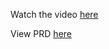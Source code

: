 Watch the video [here](https://www.loom.com/share/a42b25c9c569456f8f33301f1e82408f?sid=6f60dcfe-9353-44db-9711-833cccddd532)

View PRD [here](https://github.com/cakezero/xertis-abc/blob/master/Xertis%20(1).pdf)
